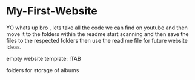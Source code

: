 # My-First-Website
YO
whats up bro , lets take all the code
we can find on youtube and then
move it to the folders within the readme 
start scanning and then save the files to the respected 
folders then use the read me file for future website ideas.



empty website template: !TAB

folders for storage of albums
